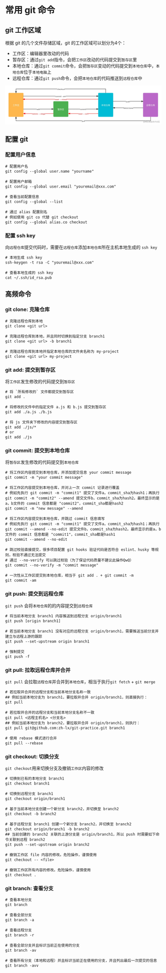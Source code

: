# 常用 git 命令

## git  工作区域

根据 git 的几个文件存储区域，git 的工作区域可以划分为4个：  

- 工作区：编辑器里改动的代码
- 暂存区：通过`git add`指令，会把`工作区`改动的代码提交到`暂存区`里
- 本地仓库：通过`git commit`命令，会把`暂存区`变动的代码提交到`本地仓库`中，`本地仓库`位于`本地电脑`上
- 远程仓库：通过`git push`命令，会把`本地仓库`的代码推送到`远程仓库`中

![git工作区域.png](git.assets/e8453878f8d140cd8f764d79ad59bc3btplv-k3u1fbpfcp-zoom-in-crop-mark1512000.awebp)



## 配置 git

### 配置用户信息

```shell
# 配置用户名
git config --global user.name "yourname"

# 配置用户邮箱
git config --global user.email "youremail@xxx.com"

# 查看当前配置信息
git config --global --list

# 通过 alias 配置别名
# 例如使用 git co 代替 git checkout
git config --global alias.co checkout
```



### 配置 ssh key

向`远程仓库`提交代码时，需要在`远程仓库`添加`本地仓库`所在主机本地生成的 `ssh key`

```shell
# 本地生成 ssh key
ssh-keygen -t rsa -C "youremail@xxx.com"

# 查看本地生成的 ssh key
cat ~/.ssh/id_rsa.pub
```



## 高频命令

### git clone: 克隆仓库

```shell
# 克隆远程仓库到本地
git clone <git url>

# 克隆远程仓库到本地，并且同时切换到指定分支 branch1
git clone <git url> -b branch1

# 克隆远程仓库到本地并指定本地仓库的文件夹名称为 my-project
git clone <git url> my-project
```





### git add: 提交到暂存区

将`工作区`发生修改的代码提交到`暂存区`

```shell
# 将 `所有修改的` 文件都提交到暂存区
git add .

# 将修改的文件中的指定文件 a.js 和 b.js 提交到暂存区
git add ./a.js ./b.js

# 将 js 文件夹下修改的内容提交到暂存区
git add ./js/*
# or
git add ./js
```



### git commit: 提交到本地仓库

将`暂存区`发生修改的代码提交到`本地仓库`

```shell
# 将工作区内容提交到本地仓库，并添加提交信息 your commit message
git commit -m "your commit message"

# 将工作区内容提交到本地仓库，并对上一次 commit 记录进行覆盖
# 例如先执行 git commit -m "commit1" 提交了文件a，commit_sha为hash1；再执行 git commit -m "commit2" --amend 提交文件b，commit_sha为hash2。最终显示的是a，b文件的 commit 信息都是 "commit2"，commit_sha都是hash2
git commit -m "new message" --amend

# 将工作区内容提交到本地仓库，并跳过 commit 信息填写
# 例如先执行 git commit -m "commit1" 提交了文件a，commit_sha为hash1；再执行 git commit --amend --no-edit 提交文件b，commit_sha为hash2。最终显示的是a，b文件的 commit 信息都是 "commit1"，commit_sha都是hash1
git commit --amend --no-edit

# 跳过校验直接提交，很多项目配置 git hooks 验证代码是否符合 eslint、husky 等规则，校验不通过无法提交
# 通过 --no-verify 可以跳过校验（为了保证代码质量不建议此操作QwQ）
git commit --no-verify -m "commit message"

# 一次性从工作区提交到本地仓库，相当于 git add . + git commit -m
git commit -am
```



### git push: 提交到远程仓库

`git push` 会将`本地仓库`的的内容提交到`远程仓库`

```shell
# 将当前本地分支 branch1 内容推送到远程分支 origin/branch1
git push [origin branch1]

# 若当前本地分支 branch1 没有对应的远程分支 origin/branch1，需要推送当前分支并建立与远程上游的跟踪
git push --set-upstream origin branch1

# 强制提交
git push -f
```



### git pull: 拉取远程仓库并合并

`git pull` 会拉取`远程仓库`并合并到`本地仓库`，相当于执行`git fetch` + `git merge`

```shell
# 若拉取并合并的远程分支和当前本地分支名称一致
## 例如当前本地分支为 branch1，要拉取并合并 origin/branch1，则直接执行：
git pull

# 若拉取并合并的远程分支和当前本地分支名称不一致
git pull <远程主机名> <分支名>
## 例如当前本地分支为 branch2，要拉取并合并 origin/branch1，则执行：
git pull git@github.com:zh-lx/git-practice.git branch1

# 使用 rebase 模式进行合并
git pull --rebase
```



### git checkout: 切换分支

`git checkout`用来切换分支及撤销`工作区`内容的修改

```shell
# 切换到已有的本地分支 branch1
git checkout branch1

# 切换到远程分支 branch1
git checkout origin/branch1

# 基于当前本地分支创建一个新分支 branch2，并切换至 branch2
git checkout -b branch2

# 基于远程分支 branch1 创建一个新分支 branch2，并切换至 branch2
git checkout origin/branch1 -b branch2
## 当前创建的 branch2 关联的上游分支是 origin/branch1，所以 push 时需要如下命令关联到远程 branch2
git push --set-upstream origin branch2

# 撤销工作区 file 内容的修改。危险操作，谨慎使用
git checkout -- <file>

# 撤销工作区所有内容的修改。危险操作，谨慎使用
git checkout .
```



### git branch: 查看分支

```shell
# 查看本地分支
git branch

# 查看全部分支
git branch -a

# 查看远程分支
git branch -r

# 查看全部分支并且标识当前正在使用的分支
git branch -av

# 查看所有分支（本地和远程）并且标识当前正在使用的分支，并且列出最后一次提交的信息
git branch -avv
```



